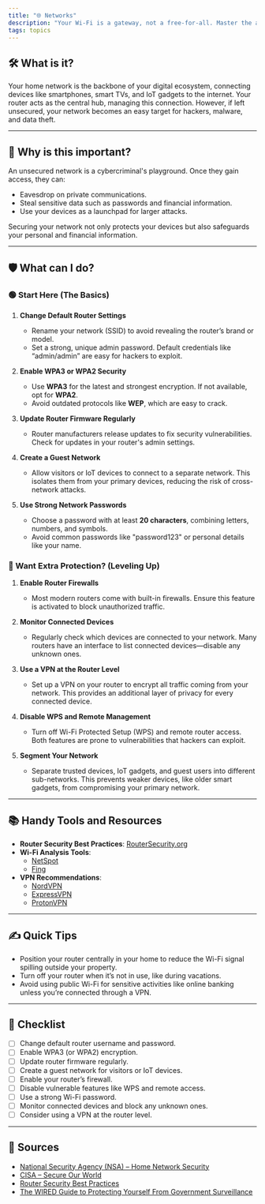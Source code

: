 ```yaml
---
title: "🌐 Networks"
description: "Your Wi-Fi is a gateway, not a free-for-all. Master the art of securing routers and keeping digital trespassers at bay."
tags: topics
---
```


## 🛠️ What is it?

Your home network is the backbone of your digital ecosystem, connecting devices like smartphones, smart TVs, and IoT gadgets to the internet. Your router acts as the central hub, managing this connection. However, if left unsecured, your network becomes an easy target for hackers, malware, and data theft.

---

## 🚨 Why is this important?

An unsecured network is a cybercriminal's playground. Once they gain access, they can:  
- Eavesdrop on private communications.  
- Steal sensitive data such as passwords and financial information.  
- Use your devices as a launchpad for larger attacks.  

Securing your network not only protects your devices but also safeguards your personal and financial information.

---

## 🛡️ What can I do?

### 🟢 Start Here (The Basics)

1. **Change Default Router Settings**  
   - Rename your network (SSID) to avoid revealing the router’s brand or model.  
   - Set a strong, unique admin password. Default credentials like “admin/admin” are easy for hackers to exploit.

2. **Enable WPA3 or WPA2 Security**  
   - Use **WPA3** for the latest and strongest encryption. If not available, opt for **WPA2**.  
   - Avoid outdated protocols like **WEP**, which are easy to crack.  

3. **Update Router Firmware Regularly**  
   - Router manufacturers release updates to fix security vulnerabilities. Check for updates in your router's admin settings.  

4. **Create a Guest Network**  
   - Allow visitors or IoT devices to connect to a separate network. This isolates them from your primary devices, reducing the risk of cross-network attacks.  

5. **Use Strong Network Passwords**  
   - Choose a password with at least **20 characters**, combining letters, numbers, and symbols.  
   - Avoid common passwords like "password123" or personal details like your name.

### 🔵 Want Extra Protection? (Leveling Up)

1. **Enable Router Firewalls**  
   - Most modern routers come with built-in firewalls. Ensure this feature is activated to block unauthorized traffic.  

2. **Monitor Connected Devices**  
   - Regularly check which devices are connected to your network. Many routers have an interface to list connected devices—disable any unknown ones.  

3. **Use a VPN at the Router Level**  
   - Set up a VPN on your router to encrypt all traffic coming from your network. This provides an additional layer of privacy for every connected device.  

4. **Disable WPS and Remote Management**  
   - Turn off Wi-Fi Protected Setup (WPS) and remote router access. Both features are prone to vulnerabilities that hackers can exploit.  

5. **Segment Your Network**  
   - Separate trusted devices, IoT gadgets, and guest users into different sub-networks. This prevents weaker devices, like older smart gadgets, from compromising your primary network.  

---

## 📚 Handy Tools and Resources

- **Router Security Best Practices**: [RouterSecurity.org](https://routersecurity.org)  
- **Wi-Fi Analysis Tools**:  
  - [NetSpot](https://www.netspotapp.com)  
  - [Fing](https://www.fing.com)  
- **VPN Recommendations**:  
  - [NordVPN](https://nordvpn.com)  
  - [ExpressVPN](https://www.expressvpn.com)
  - [ProtonVPN](https://protonvpn.com)

---

## ✍️ Quick Tips

- Position your router centrally in your home to reduce the Wi-Fi signal spilling outside your property.  
- Turn off your router when it’s not in use, like during vacations.  
- Avoid using public Wi-Fi for sensitive activities like online banking unless you’re connected through a VPN.  

---

## 📝 Checklist

- [ ] Change default router username and password.  
- [ ] Enable WPA3 (or WPA2) encryption.  
- [ ] Update router firmware regularly.  
- [ ] Create a guest network for visitors or IoT devices.  
- [ ] Enable your router’s firewall.  
- [ ] Disable vulnerable features like WPS and remote access.  
- [ ] Use a strong Wi-Fi password.  
- [ ] Monitor connected devices and block any unknown ones.  
- [ ] Consider using a VPN at the router level.  

---

## 📖 Sources

- [National Security Agency (NSA) – Home Network Security](https://media.defense.gov/2023/Feb/22/2003165170/-1/-1/0/CSI_BEST_PRACTICES_FOR_SECURING_YOUR_HOME_NETWORK.PDF)  
- [CISA – Secure Our World](https://www.cisa.gov/secureourworld)  
- [Router Security Best Practices](https://routersecurity.org)  
- [The WIRED Guide to Protecting Yourself From Government Surveillance](https://www.wired.com/story/the-wired-guide-to-protecting-yourself-from-government-surveillance/)  

